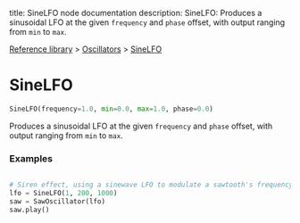 title: SineLFO node documentation
description: SineLFO: Produces a sinusoidal LFO at the given `frequency` and `phase` offset, with output ranging from `min` to `max`.

[Reference library](../../index.md) > [Oscillators](../index.md) > [SineLFO](index.md)

# SineLFO

```python
SineLFO(frequency=1.0, min=0.0, max=1.0, phase=0.0)
```

Produces a sinusoidal LFO at the given `frequency` and `phase` offset, with output ranging from `min` to `max`.

### Examples

```python

# Siren effect, using a sinewave LFO to modulate a sawtooth's frequency
lfo = SineLFO(1, 200, 1000)
saw = SawOscillator(lfo)
saw.play()

```

